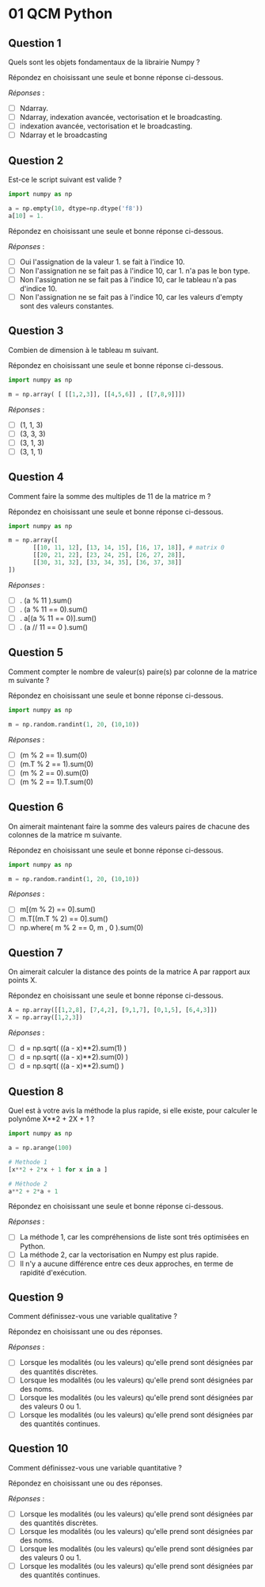 # 01 QCM Python

## Question 1

Quels sont les objets fondamentaux de la librairie Numpy ?

Répondez en choisissant une seule et bonne réponse ci-dessous.

_Réponses_ :

- [ ] Ndarray.
- [ ] Ndarray, indexation avancée, vectorisation et le broadcasting.
- [ ] indexation avancée, vectorisation et le broadcasting.
- [ ] Ndarray et le broadcasting

## Question 2

Est-ce le script suivant est valide ? 

```python
import numpy as np

a = np.empty(10, dtype=np.dtype('f8'))
a[10] = 1.
```

Répondez en choisissant une seule et bonne réponse ci-dessous.

_Réponses_ :

- [ ] Oui l'assignation de la valeur 1. se fait à l'indice 10.
- [ ] Non l'assignation ne se fait pas à l'indice 10, car 1. n'a pas le bon type.
- [ ] Non l'assignation ne se fait pas à l'indice 10, car le tableau n'a pas d'indice 10.
- [ ] Non l'assignation ne se fait pas à l'indice 10, car les valeurs d'empty sont des valeurs constantes.

## Question 3

Combien de dimension à le tableau m suivant.

Répondez en choisissant une seule et bonne réponse ci-dessous.

```python
import numpy as np

m = np.array( [ [[1,2,3]], [[4,5,6]] , [[7,8,9]]])
```

_Réponses_ :

- [ ] (1, 1, 3)
- [ ] (3, 3, 3)
- [ ] (3, 1, 3)
- [ ] (3, 1, 1)

## Question 4

Comment faire la somme des multiples de 11 de la matrice m ?

Répondez en choisissant une seule et bonne réponse ci-dessous.

```python
import numpy as np

m = np.array([
       [[10, 11, 12], [13, 14, 15], [16, 17, 18]], # matrix 0
       [[20, 21, 22], [23, 24, 25], [26, 27, 28]],
       [[30, 31, 32], [33, 34, 35], [36, 37, 38]]
])
```

_Réponses_ :

- [ ] . (a % 11 ).sum()
- [ ] . (a % 11 == 0).sum()
- [ ] . a[(a % 11 == 0)].sum()
- [ ] . (a  // 11 == 0 ).sum()

## Question 5

Comment compter le nombre de valeur(s) paire(s) par colonne de la matrice m suivante ?

Répondez en choisissant une seule et bonne réponse ci-dessous.

```python
import numpy as np

m = np.random.randint(1, 20, (10,10))
```

_Réponses_ :

- [ ] (m % 2 == 1).sum(0)
- [ ] (m.T % 2 == 1).sum(0)
- [ ] (m % 2 == 0).sum(0)
- [ ] (m % 2 == 1).T.sum(0)

## Question 6

On aimerait maintenant faire la somme des valeurs paires de chacune des colonnes de la matrice m suivante.

Répondez en choisissant une seule et bonne réponse ci-dessous.

```python
import numpy as np

m = np.random.randint(1, 20, (10,10))
```

_Réponses_ :

- [ ] m[(m % 2) == 0].sum()
- [ ] m.T[(m.T % 2) == 0].sum()
- [ ] np.where( m % 2 == 0, m , 0 ).sum(0)

## Question 7

On aimerait calculer la distance des points de la matrice A par rapport aux points X.

Répondez en choisissant une seule et bonne réponse ci-dessous.

```python
A = np.array([[1,2,8], [7,4,2], [9,1,7], [0,1,5], [6,4,3]])
X = np.array([1,2,3])
```

_Réponses_ :

- [ ] d = np.sqrt( ((a - x)**2).sum(1) )
- [ ] d = np.sqrt( ((a - x)**2).sum(0) )
- [ ] d = np.sqrt( ((a - x)**2).sum() )

## Question 8

Quel est à votre avis la méthode la plus rapide, si elle existe, pour calculer le polynôme X**2 + 2X + 1 ?

```python
import numpy as np

a = np.arange(100)

# Methode 1
[x**2 + 2*x + 1 for x in a ]

# Méthode 2
a**2 + 2*a + 1
```

Répondez en choisissant une seule et bonne réponse ci-dessous.

_Réponses_ :

- [ ] La méthode 1, car les compréhensions de liste sont trés optimisées en Python.
- [ ] La méthode 2, car la vectorisation en Numpy est plus rapide.
- [ ] Il n'y a aucune différence entre ces deux approches, en terme de rapidité d'exécution.

## Question 9

Comment définissez-vous une variable qualitative ? 

Répondez en choisissant une ou des réponses.

_Réponses_ :

- [ ] Lorsque les modalités (ou les valeurs) qu'elle prend sont désignées par des quantités discrètes. 
- [ ] Lorsque les modalités (ou les valeurs) qu'elle prend sont désignées par des noms. 
- [ ] Lorsque les modalités (ou les valeurs) qu'elle prend sont désignées par des valeurs 0 ou 1. 
- [ ] Lorsque les modalités (ou les valeurs) qu'elle prend sont désignées par des quantités continues. 

## Question 10

Comment définissez-vous une variable quantitative ? 

Répondez en choisissant une ou des réponses.

_Réponses_ :

- [ ] Lorsque les modalités (ou les valeurs) qu'elle prend sont désignées par des quantités discrètes. 
- [ ] Lorsque les modalités (ou les valeurs) qu'elle prend sont désignées par des noms. 
- [ ] Lorsque les modalités (ou les valeurs) qu'elle prend sont désignées par des valeurs 0 ou 1. 
- [ ] Lorsque les modalités (ou les valeurs) qu'elle prend sont désignées par des quantités continues. 

